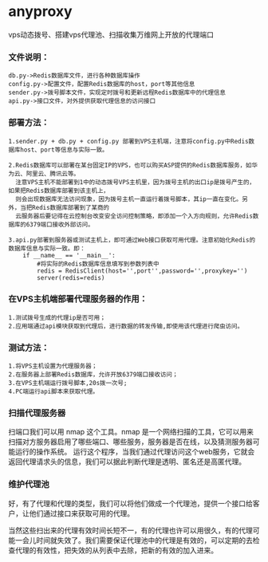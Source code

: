 # anyproxy
vps动态拨号、搭建vps代理池、扫描收集万维网上开放的代理端口

### 文件说明：
    db.py->Redis数据库文件，进行各种数据库操作
    config.py->配置文件，配置Redis数据库的host，port等其他信息
    sender.py->拨号脚本文件，实现定时拨号和更新远程Redis数据库中的代理信息
    api.py->接口文件，对外提供获取代理信息的访问接口
### 部署方法：
    1.sender.py + db.py + config.py 部署到VPS主机端，注意将config.py中Redis数据库host、port等信息与实际一致。

    2.Redis数据库可以部署在某台固定IP的VPS，也可以购买ASP提供的Redis数据库服务，如华为云、阿里云、腾讯云等。
      注意VPS主机不能部署到1中的动态拨号VPS主机里，因为拨号主机的出口ip是拨号产生的，如果把Redis数据库部署到该主机上，
      则会出现数据库无法访问现象，因为拨号主机一直运行着拨号脚本，其ip一直在变化。另外，当把Redis数据库部署到了某商的
      云服务器后要记得在云控制台改变安全访问控制策略，即添加一个入方向规则，允许Redis数据库的6379端口接收外部访问。

    3.api.py部署到服务器或测试主机上，即可通过Web接口获取可用代理。注意初始化Redis的数据库信息与实际一致。即：
        if __name__ == '__main__':
            #将实际的Redis数据库信息填写到参数列表中
            redis = RedisClient(host='',port'',password='',proxykey='')
            server(redis=redis)

### 在VPS主机端部署代理服务器的作用：
    1.测试拨号生成的代理ip是否可用；
    2.应用端通过api模块获取到代理后，进行数据的转发传输,即使用该代理进行爬虫访问。

### 测试方法：
    1.将VPS主机设置为代理服务器；
    2.在服务器上部署Redis数据库，允许开放6379端口接收访问；
    3.在VPS主机端运行拨号脚本,20s拨一次号;
    4.PC端运行api脚本来获取代理。
    
### 扫描代理服务器
扫端口我们可以用 nmap 这个工具。nmap 是一个网络扫描的工具，它可以用来扫描对方服务器启用了哪些端口、哪些服务，服务器是否在线，以及猜测服务器可能运行的操作系统。
运行这个程序，当我们通过代理访问这个web服务，它就会返回代理请求头的信息，我们可以据此判断代理是透明、匿名还是高匿代理。

### 维护代理池

好，有了代理和代理的类型，我们可以将他们做成一个代理池，提供一个接口给客户，让他们通过接口来获取可用的代理。

当然这些扫出来的代理有效时间长短不一，有的代理也许可以用很久，有的代理可能一会儿时间就失效了。我们需要保证代理池中的代理是有效的，可以定期的去检查代理的有效性，把失效的从列表中去除，把新的有效的加入进来。
